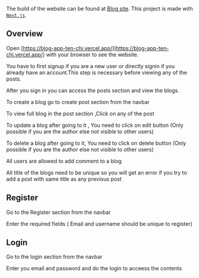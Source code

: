 The build of the website can be found at [Blog site](https://blog-app-ten-chi.vercel.app/). This project is made with [`Next.js`](https://nextjs.org/).


## Overview

Open [https://blog-app-ten-chi.vercel.app/](https://blog-app-ten-chi.vercel.app/) with your browser to see the website.

You have to first signup if you are a new user or directly signin if you already have an account.This step is necessary before viewing any of the posts.

After you sign in you can access the posts section and view the blogs. 

To create a blog go to create post section from the navbar 

To view full blog in the post section ,Click on any of the post

To update a blog after going to it , You need to click on edit button (Only possible if you are the author else not visible to other users)

To delete a blog after going to it, You need to click on delete button (Only possible if you are the author else not visible to other users)

All users are allowed to add comment to a blog 

All title of the blogs need to be unique so you will get an error if you try to add a post with same title as any previous post


## Register

Go to the Register section from the navbar 

Enter the required fields ( Email and username should be unique to register)


## Login

Go to the login section from the navbar

Enter you email and password  and do the login to acceess the contents


